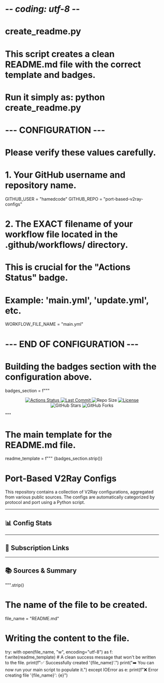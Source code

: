 # -*- coding: utf-8 -*-
# create_readme.py
# This script creates a clean README.md file with the correct template and badges.
# Run it simply as: python create_readme.py

# --- CONFIGURATION ---
# Please verify these values carefully.

# 1. Your GitHub username and repository name.
GITHUB_USER = "hamedcode"
GITHUB_REPO = "port-based-v2ray-configs"

# 2. The EXACT filename of your workflow file located in the .github/workflows/ directory.
#    This is crucial for the "Actions Status" badge.
#    Example: 'main.yml', 'update.yml', etc.
WORKFLOW_FILE_NAME = "main.yml" 

# --- END OF CONFIGURATION ---


# Building the badges section with the configuration above.
badges_section = f"""
<p align="center">
  <!-- Workflow Status Badge -->
  <a href="https://github.com/{GITHUB_USER}/{GITHUB_REPO}/actions/workflows/{WORKFLOW_FILE_NAME}">
    <img src="https://img.shields.io/github/actions/workflow/status/{GITHUB_USER}/{GITHUB_REPO}/{WORKFLOW_FILE_NAME}?style=for-the-badge&logo=githubactions&logoColor=white" alt="Actions Status">
  </a>
  <!-- Last Commit Badge -->
  <a href="https://github.com/{GITHUB_USER}/{GITHUB_REPO}/commits">
    <img src="https://img.shields.io/github/last-commit/{GITHUB_USER}/{GITHUB_REPO}?style=for-the-badge&logo=git&logoColor=white" alt="Last Commit">
  </a>
  <!-- Repo Size Badge -->
  <img src="https://img.shields.io/github/repo-size/{GITHUB_USER}/{GITHUB_REPO}?style=for-the-badge&logo=github" alt="Repo Size">
  <!-- License Badge (will be red if you don't have a LICENSE file) -->
  <a href="https://github.com/{GITHUB_USER}/{GITHUB_REPO}/blob/main/LICENSE">
    <img src="https://img.shields.io/github/license/{GITHUB_USER}/{GITHUB_REPO}?style=for-the-badge" alt="License">
  </a>
  <br>
  <!-- Social Badges -->
  <img src="https://img.shields.io/github/stars/{GITHUB_USER}/{GITHUB_REPO}?style=social" alt="GitHub Stars">
  <img src="https://img.shields.io/github/forks/{GITHUB_USER}/{GITHUB_REPO}?style=social" alt="GitHub Forks">
</p>
"""

# The main template for the README.md file.
readme_template = f"""
{badges_section.strip()}

# Port-Based V2Ray Configs

This repository contains a collection of V2Ray configurations, aggregated from various public sources. The configs are automatically categorized by protocol and port using a Python script.

---

## 📊 Config Stats

<!-- START-STATS -->
<!-- This section is automatically generated by the script. Do not remove. -->
<!-- END-STATS -->

---

## 🔗 Subscription Links

<!-- START-LINKS -->
<!-- This section is automatically generated by the script. Do not remove. -->
<!-- END-LINKS -->

---

## 📚 Sources & Summary

<!-- START-SOURCES -->
<!-- This section is automatically generated by the script. Do not remove. -->
<!-- END-SOURCES -->
""".strip()

# The name of the file to be created.
file_name = "README.md"

# Writing the content to the file.
try:
    with open(file_name, "w", encoding="utf-8") as f:
        f.write(readme_template)
    # A clean success message that won't be written to the file.
    print(f"✅ Successfully created '{file_name}'.")
    print("➡️  You can now run your main script to populate it.")
except IOError as e:
    print(f"❌ Error creating file '{file_name}': {e}")
